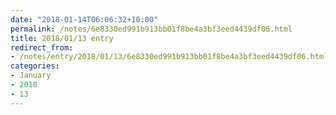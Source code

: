 ```yaml
---
date: "2018-01-14T06:06:32+10:00"
permalink: /notes/6e8330ed991b913bb01f8be4a3bf3eed4439df06.html
title: 2018/01/13 entry
redirect_from:
- /notes/entry/2018/01/13/6e8330ed991b913bb01f8be4a3bf3eed4439df06.html
categories:
- January
- 2018
- 13
---
```


